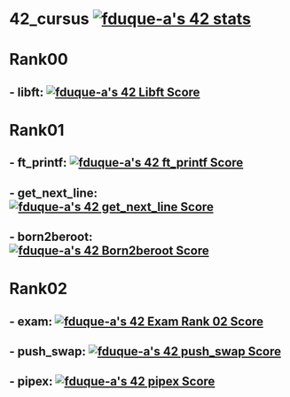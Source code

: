 # 42_cursus [![fduque-a's 42 stats](https://badge42.vercel.app/api/v2/cli4i2e8c001108jt19bvwefz/stats?cursusId=21&coalitionId=237)](https://github.com/JaeSeoKim/badge42)

# Rank00
## - libft: [![fduque-a's 42 Libft Score](https://badge42.vercel.app/api/v2/cli4i2e8c001108jt19bvwefz/project/3063782)](https://github.com/JaeSeoKim/badge42)
# Rank01
## - ft_printf: [![fduque-a's 42 ft_printf Score](https://badge42.vercel.app/api/v2/cli4i2e8c001108jt19bvwefz/project/3080156)](https://github.com/JaeSeoKim/badge42)
## - get_next_line: [![fduque-a's 42 get_next_line Score](https://badge42.vercel.app/api/v2/cli4i2e8c001108jt19bvwefz/project/3083130)](https://github.com/JaeSeoKim/badge42)
## - born2beroot: [![fduque-a's 42 Born2beroot Score](https://badge42.vercel.app/api/v2/cli4i2e8c001108jt19bvwefz/project/3091227)](https://github.com/JaeSeoKim/badge42)
# Rank02
## - exam: [![fduque-a's 42 Exam Rank 02 Score](https://badge42.vercel.app/api/v2/cli4i2e8c001108jt19bvwefz/project/3099193)](https://github.com/JaeSeoKim/badge42)
## - push_swap: [![fduque-a's 42 push_swap Score](https://badge42.vercel.app/api/v2/cli4i2e8c001108jt19bvwefz/project/3125610)](https://github.com/JaeSeoKim/badge42)

## - pipex: [![fduque-a's 42 pipex Score](https://badge42.vercel.app/api/v2/cli4i2e8c001108jt19bvwefz/project/3150330)](https://github.com/JaeSeoKim/badge42)